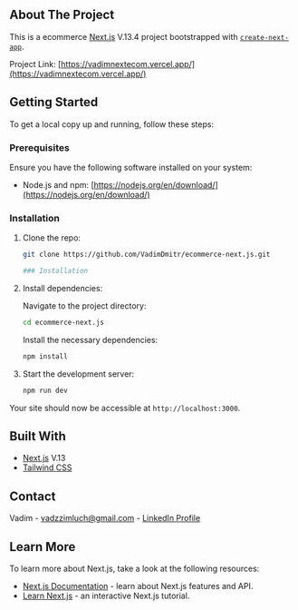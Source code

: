 ## About The Project

This is a ecommerce [Next.js](https://nextjs.org/) V.13.4 project bootstrapped with [`create-next-app`](https://github.com/vercel/next.js/tree/canary/packages/create-next-app).

Project Link: [https://vadimnextecom.vercel.app/](https://vadimnextecom.vercel.app/)

## Getting Started

To get a local copy up and running, follow these steps:

### Prerequisites

Ensure you have the following software installed on your system:

- Node.js and npm: [https://nodejs.org/en/download/](https://nodejs.org/en/download/)

### Installation

1. Clone the repo:

   ```bash
   git clone https://github.com/VadimDmitr/ecommerce-next.js.git

   ### Installation

2. Install dependencies:

   Navigate to the project directory:

   ```bash
   cd ecommerce-next.js
   ```

   Install the necessary dependencies:

   ```bash
   npm install
   ```

3. Start the development server:

   ```bash
   npm run dev
   ```

Your site should now be accessible at `http://localhost:3000`.

## Built With

- [Next.js](https://nextjs.org/) V.13
- [Tailwind CSS](https://tailwindcss.com/)

## Contact

Vadim - vadzzimluch@gmail.com - [LinkedIn Profile](https://www.linkedin.com/in/vadim-dmitrochenko-14a88b221)

## Learn More

To learn more about Next.js, take a look at the following resources:

- [Next.js Documentation](https://nextjs.org/docs) - learn about Next.js features and API.
- [Learn Next.js](https://nextjs.org/learn) - an interactive Next.js tutorial.


